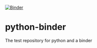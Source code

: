 [![Binder](https://mybinder.org/badge_logo.svg)](https://mybinder.org/v2/gh/whimsial/python-binder/HEAD)

# python-binder
The test repository for python and a binder
